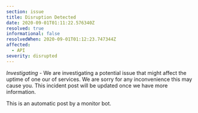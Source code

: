 ```yaml
---
section: issue
title: Disruption Detected
date: 2020-09-01T01:11:22.576340Z
resolved: true
informational: false
resolvedWhen: 2020-09-01T01:12:23.747344Z
affected:
  - API
severity: disrupted
---
```

*Investigating* - We are investigating a potential issue that might affect the uptime of one our of services. We are sorry for any inconvenience this may cause you. This incident post will be updated once we have more information.

This is an automatic post by a monitor bot.
        